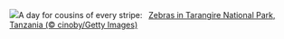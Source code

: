 ![](https://www.bing.com/th?id=OHR.ZebraCousins_EN-US1951215229_UHD.jpg&w=1000)A day for cousins of every stripe:&nbsp;&ensp;[Zebras in Tarangire National Park, Tanzania (© cinoby/Getty Images)](https://www.bing.com/th?id=OHR.ZebraCousins_EN-US1951215229_UHD.jpg)
<br><br/>
